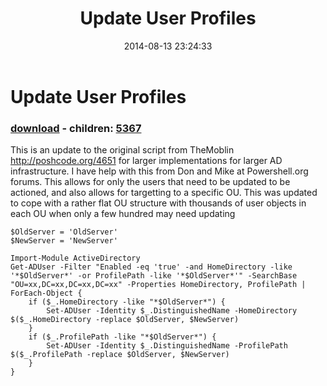﻿---
pid:            5366
poster:         xspader
title:          Update User Profiles
date:           2014-08-13 23:24:33
format:         posh
parent:         0
parent:         0
children:       5367
---

# Update User Profiles

### [download](5366.ps1) - children: [5367](5367.md)

This is an update to the original script from TheMoblin http://poshcode.org/4651 for larger implementations for larger AD infrastructure. I have help with this from Don and Mike at Powershell.org forums.
This allows for only the users that need to be updated to be actioned, and also allows for targetting to a specific OU. This was updated to cope with a rather flat OU structure with thousands of user objects in each OU when only a few hundred may need updating


```posh
$OldServer = 'OldServer'
$NewServer = 'NewServer'
 
Import-Module ActiveDirectory
Get-ADUser -Filter "Enabled -eq 'true' -and HomeDirectory -like '*$OldServer*' -or ProfilePath -like '*$OldServer*'" -SearchBase "OU=xx,DC=xx,DC=xx,DC=xx" -Properties HomeDirectory, ProfilePath |
ForEach-Object {
    if ($_.HomeDirectory -like "*$OldServer*") {
        Set-ADUser -Identity $_.DistinguishedName -HomeDirectory $($_.HomeDirectory -replace $OldServer, $NewServer)
    }
    if ($_.ProfilePath -like "*$OldServer*") {
        Set-ADUser -Identity $_.DistinguishedName -ProfilePath $($_.ProfilePath -replace $OldServer, $NewServer)
    }
}
```
